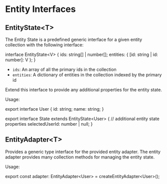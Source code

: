 # Entity Interfaces

## EntityState&lt;T&gt;

The Entity State is a predefined generic interface for a given entity collection with the following interface:

<code-example header="EntityState Interface">
interface EntityState&lt;V&gt; {
  ids: string[] | number[];
  entities: { [id: string | id: number]: V };
}
</code-example>

- `ids`: An array of all the primary ids in the collection
- `entities`: A dictionary of entities in the collection indexed by the primary id

Extend this interface to provide any additional properties for the entity state.

Usage:

<code-example header="user.reducer.ts">
export interface User {
  id: string;
  name: string;
}

export interface State extends EntityState&lt;User&gt; {
// additional entity state properties
selectedUserId: number | null;
}
</code-example>

## EntityAdapter&lt;T&gt;

Provides a generic type interface for the provided entity adapter. The entity adapter provides many collection methods for managing the entity state.

Usage:

<code-example header="user.reducer.ts">
export const adapter: EntityAdapter&lt;User&gt; = createEntityAdapter&lt;User&gt;();
</code-example>
